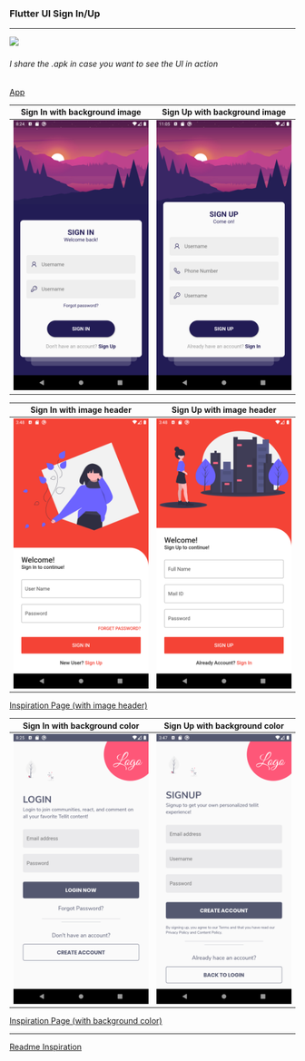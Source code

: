 ### Flutter UI Sign In/Up

------------

<a href='https://www.buymeacoffee.com/Freyien' target="_blank" rel="noopener noreferrer"><img src="https://www.buymeacoffee.com/assets/img/custom_images/orange_img.png"/></a>

###### I share the .apk in case you want to see the UI in action

[App](https://drive.google.com/file/d/1kuXFb1KKOLeXOIPag71zkq8Tvxohj8jZ/view?usp=sharing "App")


 | **Sign In with background image** | **Sign Up with background image** | 
|------------|-------------| 
|  <img src="https://github.com/Freyien/flutter-sign-in-up/blob/master/assets/img/background_signin.png?raw=true" width="250"> |  <img src="https://github.com/Freyien/flutter-sign-in-up/blob/master/assets/img/background_signup.png?raw=true" width="250"> |

 | **Sign In with image header** | **Sign Up with image header** | 
|------------|-------------| 
|  <img src="https://github.com/Freyien/flutter-sign-in-up/blob/master/assets/img/header_signin.png?raw=true" width="250"> |  <img src="https://github.com/Freyien/flutter-sign-in-up/blob/master/assets/img/header_signup.png?raw=true" width="250"> |

[Inspiration Page (with image header)](https://www.uplabs.com/posts/ios-login-sign-up-app-screen "Inspiration Page (with image header)")


 | **Sign In with background color** | **Sign Up with background color** | 
|------------|-------------| 
|  <img src="https://github.com/Freyien/flutter-sign-in-up/blob/master/assets/img/winter_signin.png?raw=true" width="250"> |  <img src="https://github.com/Freyien/flutter-sign-in-up/blob/master/assets/img/winter_signup.png?raw=true" width="250"> |

[Inspiration Page (with background color)](https://www.uplabs.com/posts/login-signup-ui-concept "Inspiration Page (with background color)")


------------

[Readme Inspiration](https://github.com/diegoveloper/flutter-samples "Readme Inspiration")
